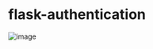 # flask-authentication

![image](https://github.com/pradomska/flask-authentication/assets/113101087/8687dd9f-0bcf-4ac3-8b54-620d06c66201)
